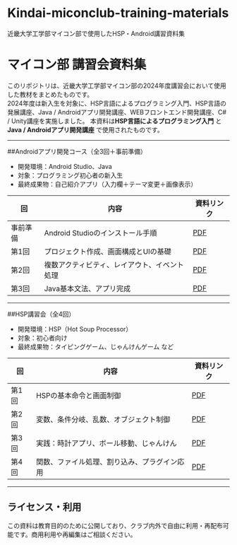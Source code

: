 # Kindai-miconclub-training-materials
近畿大学工学部マイコン部で使用したHSP・Android講習資料集

# マイコン部 講習会資料集

このリポジトリは、近畿大学工学部マイコン部の2024年度講習会において使用した教材をまとめたものです。  
2024年度は新入生を対象に、HSP言語によるプログラミング入門、HSP言語の発展講座、Java / Androidアプリ開発講座、WEBフロントエンド開発講座、C# / Unity講座を実施しました。
本資料は**HSP言語によるプログラミング入門** と **Java / Androidアプリ開発講座** で使用されたものです。

---

##Androidアプリ開発コース（全3回＋事前準備）

- 開発環境：Android Studio、Java
- 対象：プログラミング初心者の新入生
- 最終成果物：自己紹介アプリ（入力欄＋テーマ変更＋画像表示）

| 回 | 内容 | 資料リンク |
|----|------|------------|
| 事前準備 | Android Studioのインストール手順 | [PDF](Android/Android-Advance-preparation.pdf) |
| 第1回 | プロジェクト作成、画面構成とUIの基礎 | [PDF](Android/Android-No1.pdf) |
| 第2回 | 複数アクティビティ、レイアウト、イベント処理 | [PDF](Android/Android-No2.pdf) |
| 第3回 | Java基本文法、アプリ完成 | [PDF](Android/Android-No3.pdf) |

---

##HSP講習会（全4回）

- 開発環境：HSP（Hot Soup Processor）
- 対象：初心者向け
- 最終成果物：タイピングゲーム、じゃんけんゲーム など

| 回 | 内容 | 資料リンク |
|----|------|------------|
| 第1回 | HSPの基本命令と画面制御 | [PDF](HSP/HSP-No1.pdf) |
| 第2回 | 変数、条件分岐、乱数、オブジェクト制御 | [PDF](HSP/HSP-No2.pdf) |
| 第3回 | 実践：時計アプリ、ボール移動、じゃんけん | [PDF](HSP/HSP-No3.pdf) |
| 第4回 | 関数、ファイル処理、割り込み、プラグイン応用 | [PDF](HSP/HSP-No4.pdf) |

---


## ライセンス・利用

この資料は教育目的のために公開しており、クラブ内外で自由に利用・再配布可能です。商用利用や再編集はご相談ください。

